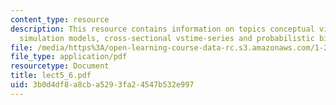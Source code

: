 ```yaml
---
content_type: resource
description: This resource contains information on topics conceptual view of TSA,
  simulation models, cross-sectional vstime-series and probabilistic binary choice.
file: /media/https%3A/open-learning-course-data-rc.s3.amazonaws.com/1-201j-introduction-to-transportation-systems-fall-2006/3b0d4df8a8cba5293fa24547b532e997_lect5_6.pdf
file_type: application/pdf
resourcetype: Document
title: lect5_6.pdf
uid: 3b0d4df8-a8cb-a529-3fa2-4547b532e997
---
```

